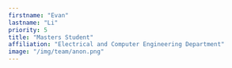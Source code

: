 ```yaml
---
firstname: "Evan"
lastname: "Li"
priority: 5
title: "Masters Student"
affiliation: "Electrical and Computer Engineering Department"
image: "/img/team/anon.png"
---
```

